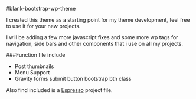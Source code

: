 #blank-bootstrap-wp-theme

I created this theme as a starting point for my theme development, feel free to use it for your new projects.

I will be adding a few more javascript fixes and some more wp tags for navigation, side bars and other components that i use on all my projects.


###Function file include
* Post thumbnails
* Menu Support
* Gravity forms submit button bootstrap btn class

Also find included is a [Espresso](http://macrabbit.com/espresso/) project file.